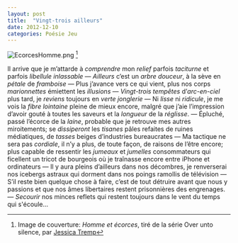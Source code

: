 ```yaml
---
layout: post
title:  "Vingt-trois ailleurs"
date: 2012-12-10
categories: Poésie Jeu
---
```

![EcorcesHomme.png](http://f.cl.ly/items/2k1e1R0d0o3N1h0l0m0p/EcorcesHomme.png)
[^1]

Il arrive que je m’attarde à _comprendre_ mon _relief_ parfois _taciturne_ et parfois _libellule_ _inlassable_ — _Ailleurs_ c’est un _arbre_ _douceur_, à la sève en _pétale_ de _framboise_ — Plus j’avance vers ce qui vient, plus nos corps _marionnettes_ émiettent les _illusions_ — _Vingt-trois_ _tempêtes_ d’_arc-en-ciel_ plus tard, je _reviens_ toujours en _verte_ _jonglerie_ — Ni _lisse_ ni _ridicule_, je me vois la _fibre_ _lointaine_ pleine de mieux encore, malgré que j’aie l’impression d’avoir gouté à toutes les saveurs et la _longueur_ de la _réglisse_. — Épluché, passé l’écorce de la _laine_, probable que je retrouve mes autres miroitements; se _dissiperont_ les _tisanes_ pâles refaites de ruines médiatiques, de _tasses_ beiges d’industries bureaucrates — Ma tactique ne sera pas _cordiale_, il n’y a plus, de toute façon, de raisons de l’être encore; plus capable de ressentir les _jumeaux_ et _jumelles_ consommateurs qui ficellent un tricot de bourgeois où je traînasse encore entre iPhone et ordinateurs — Il y aura pleins d’ailleurs dans nos décombres, je renverserai nos icebergs astraux qui dorment dans nos poings ramollis de télévision — S’il reste bien quelque chose à faire, c’est de tout détruire avant que nous y passions et que nos âmes libertaires restent prisonnières des engrenages. — _Secourir_ nos minces reflets qui restent toujours dans le vent du temps qui s'écoule...

[^1]: Image de couverture: _Homme et écorces_, tiré de la série Over unto silence, par [Jessica Tremp](http://www.jessicatremp.com/over-unto-silence)
